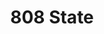 ---
title: "808 State"
summary: "Manchester’s techno pioneers were formed in 1988 when Martin Price, owner of the city’s Eastern Bloc underground record store, teamed up with Graham Massey, formerly of Factory Records’ Biting Tongues and more recently known as a producer. The debut album, Newbuild, was cut in collaboration with fellow Mancunian Gerald Simpson. The trio were also responsible for mixing tracks for local artists, including Inspiral Carpets. In 1989 Simpson departed to launch his own vehicle, A Guy Called Gerald, and DJ duo the Spinmasters were drafted into 808 State. The new quartet cut the Quadrastate EP, a club hit, and the single Pacific which crossed over into the national top ten at the tail end of 1989. The timing of their rise worked in their favour, as the Madchester explosion began dominating the UK music and style press. 808 State were cast alongside the likes of the Stone Roses and Happy Mondays which aroused interest from the rock world and broke down barriers between the indie and dance factions. 808 State signed to ZTT in 1990 and delivered the album 808:90, which was adopted by the rave generation as a soundtrack to post-gig chill out sessions, as well as becoming popular with DJs and rock concert audiences. Additionally, a single, The Only Rhyme That Bites, cut with rapper MC Tunes made the UK top ten in June. Ex:El followed in 1991, and included collaborations with Björk, and New Order vocalist Bernard Sumner. In October of that year a US tour was arranged, but Price decided against making the trip, preferring to stay in Manchester to encourage and manage local talent, and developing his own musical ideas. 808 State pressed on, recording Gorgeous, which featured Echo and the Bunnymen singer Ian McCulloch and samples from sources such as The Jam, UB40 and sound bites from Star Wars. The band also delivered a string of remixes for other artists including David Bowie, Soundgarden and Primal Scream. In 1996, 808 State re-emerged with a new album, the experimental Don Solaris. The record’s currency was informed by acid-house and trip-hop, occasionally veering into the in-vogue sounds of jungle and garage, the music du jour of UK clubland. Once more guest vocalists were employed to add colour to the familiar layered sonic textures - James Dean Bradfield and Lamb’s Louise Rhodes amongst them – and paved the way for a homecoming concert to close the commonwealth games, in front of 40,000 people. They also hosted radio shows on Sunset FM & Kiss FM . In January 2015 Darren Partington received an 18-month jail sentence for dealing heroin and crack cocaine; this ended his tenure with 808 State. From this point Massey and Barker continued as a duo. After a short illness, Andy Barker died on 6 November 2021."
slug: "808-state"
image: "808-state.jpg"
apple_music_artist_url: "https://music.apple.com/gb/artist/808-state/1290740"
wikipedia_url: "https://en.wikipedia.org/wiki/808_State"
---